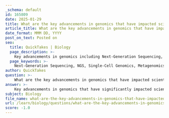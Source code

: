 ```yaml
---
_schema: default
id: 165809
date: 2025-01-29
title: What are the key advancements in genomics that have impacted scientific techniques?
article_title: What are the key advancements in genomics that have impacted scientific techniques?
date_format: MMM DD, YYYY
post_on_text: Posted on
seo:
  title: QuickTakes | Biology
  page_description: >-
    Key advancements in genomics including Next-Generation Sequencing, Single-Cell Genomics, CRISPR technology, and bioinformatics that have transformed scientific techniques across various fields.
  page_keywords: >-
    Next-Generation Sequencing, NGS, Single-Cell Genomics, Metagenomics, CRISPR-Cas, gene editing, Long-Read Sequencing, Epigenomic Mapping, multi-omics, bioinformatics, genetic variants, personalized medicine, gene therapy, environmental science, microbial communities, gene regulation, genome architecture, computational tools, disease mechanisms
author: QuickTakes
question: >-
    What are the key advancements in genomics that have impacted scientific techniques?
answer: >-
    Key advancements in genomics that have significantly impacted scientific techniques include:\n\n1. **Next-Generation Sequencing (NGS)**: This technology has revolutionized the field by allowing rapid sequencing of large amounts of DNA. NGS has drastically reduced the cost and time required for genomic analysis, enabling comprehensive studies of genomes, transcriptomes, and epigenomes. This has facilitated advancements in personalized medicine, where treatments can be tailored based on an individual's genetic makeup.\n\n2. **Single-Cell Genomics**: Recent developments in single-cell analysis techniques allow researchers to study the genetic material of individual cells. This has provided insights into cellular heterogeneity, gene expression patterns, and the role of specific cells in health and disease, which is crucial for understanding complex biological systems.\n\n3. **Metagenomics**: The ability to analyze genetic material directly from environmental samples has transformed our understanding of microbial communities. Techniques such as shotgun sequencing and bioinformatics tools (e.g., QIIME, MG-RAST) enable researchers to explore the diversity and function of microorganisms in various ecosystems, impacting fields like ecology and environmental science.\n\n4. **CRISPR-Cas Systems**: The development of CRISPR technology has opened new avenues for gene editing, allowing precise modifications to DNA. This has implications for gene therapy, agriculture, and synthetic biology, enabling targeted treatments for genetic diseases and the development of crops with desirable traits.\n\n5. **Long-Read Sequencing**: Advances in long-read sequencing technologies have improved the ability to analyze complex genomic regions, including repetitive sequences and structural variants. This has enhanced our understanding of genome architecture and its implications for disease.\n\n6. **Epigenomic Mapping**: Techniques for mapping epigenetic modifications have transformed our understanding of gene regulation. By studying how genes are expressed without changes to the DNA sequence, researchers can gain insights into developmental processes and disease mechanisms.\n\n7. **Integration of Genomic Data with Other Omics**: The integration of genomics with proteomics, metabolomics, and transcriptomics is providing a more holistic view of biological systems. This multi-omics approach enhances our understanding of the interactions between genes, proteins, and metabolites, leading to better insights into disease mechanisms and potential therapeutic targets.\n\n8. **Data Analysis and Bioinformatics**: The advancements in computational tools and algorithms for analyzing genomic data have been crucial. These tools enable researchers to handle the vast amounts of data generated by sequencing technologies, facilitating the identification of genetic variants and their associations with diseases.\n\nThese advancements collectively enhance our understanding of genetics, disease mechanisms, and the interactions between organisms and their environments, paving the way for innovative applications in medicine, agriculture, and environmental science. As research continues to evolve, we can expect further breakthroughs that will deepen our understanding of the complexities of life.
subject: Biology
file_name: what-are-the-key-advancements-in-genomics-that-have-impacted-scientific-techniques.md
url: /learn/biology/questions/what-are-the-key-advancements-in-genomics-that-have-impacted-scientific-techniques
score: -1.0
---
```


&nbsp;
